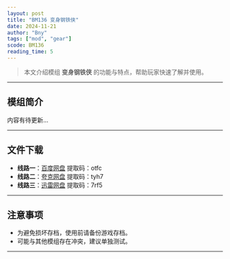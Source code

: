 ```yaml
---
layout: post
title: "BM136 变身钢铁侠"
date: 2024-11-21
author: "Bny"
tags: ["mod", "gear"]
scode: BM136
reading_time: 5
---
```


> 本文介绍模组 **变身钢铁侠** 的功能与特点，帮助玩家快速了解并使用。

---

## 模组简介

内容有待更新...

---


## 文件下载
- **线路一**：[百度网盘](https://pan.baidu.com/s/1wFLmCQm2UnNFEgiskwk9JQ?pwd=otfc)  提取码：otfc  
- **线路二**：[夸克网盘](https://pan.quark.cn/s/f51d8af941f7?pwd=tyh7)  提取码：tyh7  
- **线路三**：[迅雷网盘](https://pan.xunlei.com/s/VOCCbfOnbGWPPUUdfuCFPg2AA1?pwd=7rf5)  提取码：7rf5  

---

## 注意事项
- 为避免损坏存档，使用前请备份游戏存档。
- 可能与其他模组存在冲突，建议单独测试。

---

